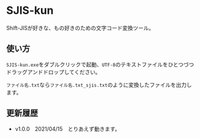 # SJIS-kun
Shift-JISが好きな、もの好きのための文字コード変換ツール。



## 使い方

`SJIS-kun.exe`をダブルクリックで起動、`UTF-8`のテキストファイルをひとつづつドラッグアンドドロップしてください。

`ファイル名.txt`なら`ファイル名.txt_sjis.txt`のように変換したファイルを出力します。



## 更新履歴

- v1.0.0　2021/04/15　とりあえず動きます。

